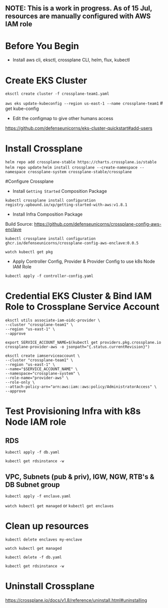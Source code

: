 ## NOTE: This is a work in progress. As of 15 Jul, resources are manually configured with AWS IAM role

# Before You Begin

- Install aws cli, eksctl, crossplane CLI, helm, flux, kubectl

# Create EKS Cluster

`eksctl create cluster -f crossplane-team1.yaml`

`aws eks update-kubeconfig --region us-east-1 --name crossplane-team1` # get kube-config

- Edit the configmap to give other humans access

https://github.com/defenseunicorns/eks-cluster-quickstart#add-users

# Install Crossplane

`helm repo add crossplane-stable https://charts.crossplane.io/stable`
`helm repo update`
`helm install crossplane --create-namespace --namespace crossplane-system crossplane-stable/crossplane`

#Configure Crossplane

- Install `Getting Started` Composition Package

`kubectl crossplane install configuration registry.upbound.io/xp/getting-started-with-aws:v1.8.1`

- Install Infra Composition Package

Build Source: https://github.com/defenseunicorns/crossplane-config-aws-enclave

`kubectl crossplane install configuration ghcr.io/defenseunicorns/crossplane-config-aws-enclave:0.0.5`

`watch kubectl get pkg`

- Apply Controller Config, Provider & Provider Config to use k8s Node IAM Role

`kubectl apply -f controller-config.yaml`

# Credential EKS Cluster & Bind IAM Role to Crossplane Service Account

```
eksctl utils associate-iam-oidc-provider \
--cluster "crossplane-team1" \
--region "us-east-1" \
--approve
```

`export SERVICE_ACCOUNT_NAME=$(kubectl get providers.pkg.crossplane.io crossplane-provider-aws -o jsonpath="{.status.currentRevision}")`

```
eksctl create iamserviceaccount \
--cluster "crossplane-team1" \
--region "us-east-1" \
--name="$SERVICE_ACCOUNT_NAME" \
--namespace="crossplane-system" \
--role-name="provider-aws" \
--role-only \
--attach-policy-arn="arn:aws:iam::aws:policy/AdministratorAccess" \
--approve
```

# Test Provisioning Infra with k8s Node IAM role

## RDS
`kubectl apply -f db.yaml`

`kubectl get rdsinstance -w`

## VPC, Subnets (pub & priv), IGW, NGW, RTB's & DB Subnet group
`kubectl apply -f enclave.yaml`

`watch kubectl get managed` or `kubectl get enclaves`

# Clean up resources

`kubectl delete enclaves my-enclave`

`watch kubectl get managed`

`kubectl delete -f db.yaml`

`kubectl get rdsinstance -w`

# Uninstall Crossplane

https://crossplane.io/docs/v1.8/reference/uninstall.html#uninstalling
